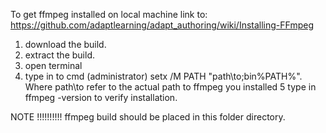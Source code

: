 To get ffmpeg installed on local machine link to: https://github.com/adaptlearning/adapt_authoring/wiki/Installing-FFmpeg

1. download the build.
2. extract the build.
3. open terminal
4. type in to cmd (administrator) setx /M PATH "path\to;bin%PATH%". Where path\to refer to the actual path to ffmpeg you installed
5  type in ffmpeg -version to verify installation.

NOTE !!!!!!!!!! 
ffmpeg build should be placed in this folder directory.
